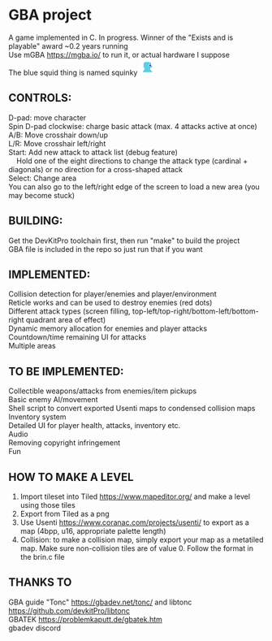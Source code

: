 # GBA project
A game implemented in C. In progress. Winner of the "Exists and is playable" award ~0.2 years running  
Use mGBA https://mgba.io/ to run it, or actual hardware I suppose  
The blue squid thing is named squinky ![squinky](https://raw.githubusercontent.com/james-lynch-1/gba-project/refs/heads/main/squinky.png) 

## CONTROLS:
D-pad: move character  
Spin D-pad clockwise: charge basic attack (max. 4 attacks active at once)  
A/B: Move crosshair down/up  
L/R: Move crosshair left/right  
Start: Add new attack to attack list (debug feature)  
&nbsp;&nbsp;&nbsp;&nbsp;Hold one of the eight directions to change the attack type (cardinal + diagonals)
or no direction for a cross-shaped attack  
Select: Change area  
You can also go to the left/right edge of the screen to load a new area (you may become stuck)  

## BUILDING:
Get the DevKitPro toolchain first, then run "make" to build the project  
GBA file is included in the repo so just run that if you want  

## IMPLEMENTED:
Collision detection for player/enemies and player/environment  
Reticle works and can be used to destroy enemies (red dots)  
Different attack types (screen filling, top-left/top-right/bottom-left/bottom-right quadrant area of effect)  
Dynamic memory allocation for enemies and player attacks  
Countdown/time remaining UI for attacks  
Multiple areas  

## TO BE IMPLEMENTED:
Collectible weapons/attacks from enemies/item pickups  
Basic enemy AI/movement  
Shell script to convert exported Usenti maps to condensed collision maps  
Inventory system  
Detailed UI for player health, attacks, inventory etc.  
Audio  
Removing copyright infringement  
Fun  

## HOW TO MAKE A LEVEL
1. Import tileset into Tiled https://www.mapeditor.org/ and make a level using those tiles  
2. Export from Tiled as a png  
3. Use Usenti https://www.coranac.com/projects/usenti/ to export as a map (4bpp, u16, appropriate palette length)  
4. Collision: to make a collision map, simply export your map as a metatiled map. Make sure non-collision tiles are of value 0. Follow the format in the brin.c file

## THANKS TO
GBA guide "Tonc" https://gbadev.net/tonc/ and libtonc https://github.com/devkitPro/libtonc  
GBATEK https://problemkaputt.de/gbatek.htm  
gbadev discord  
